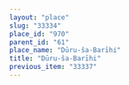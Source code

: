 ```yaml
---
layout: "place"
slug: "33334"
place_id: "970"
parent_id: "61"
place_name: "Dūru-ša-Barīhi"
title: "Dūru-ša-Barīhi"
previous_item: "33337"
---
```

